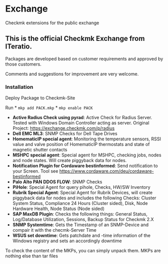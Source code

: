 # Exchange
Checkmk extensions for the public exchange

## This is the official Checkmk Exchange from ITeratio. 
Packages are developed based on customer requirements and approved by those customers.

Comments and suggestions for improvement are very welcome.

### Installation
Deploy Package to Checkmk-Site

Run 
    * `mkp add PACK.mkp`
    * `mkp enable PACK`

* **Active Radius Check using pyrad**: Active Check for Radius Server. Tested with Windows Domain Controller acting as server. Original Project: https://exchange.checkmk.com/p/radius
* **Dell EMC ML3**: SNMP Checks for Dell Tape Drives
* **HomematicIP special agent**: Monitoring the temperature sensors, RSSI value and valve position of HomematicIP thermostats and state of magnetic shutter contacts
* **MSHPC special agent**: Special agent for MSHPC, checking jobs, nodes and node states. Will create piggyback data for nodes.
* **Notification Plugin for Cordaware bestinformed**: Send notification to your Screen. Tool see https://www.cordaware.com/deu/cordaware-bestinformed
* **Palo Alto PAN DDOS FLOW**: SNMP Checks 
* **PiHole**: Special Agent for query pihole, Checks, HW/SW Inventory
* **Rubrik Special Agent**: Special Agent for Rubrik Devices, will create piggyback data for nodes and includes the following Checks: Cluster System Status, Compliance 24 Hours (Cluster sided), Disk, Node Hardware Health, Node Status (Node sided)
* **SAP MaxDB Plugin**: Checks the following things: General Status, Log/Database Utilization, Sessions, Backup Status for Checkmk 2.X
* **SNMP Systemtime**: Gets the Timestamp of an SNMP-Device and compair it with the checmk-Server Time
* **WSUS set downtime**: Gets patchdate and -time information of the Windows registry and sets an accordingly downtime


To check the content of the MKPs, you can simply unpack them. MKPs are nothing else than tar files
